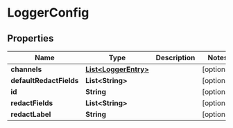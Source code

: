 # LoggerConfig

## Properties
Name | Type | Description | Notes
------------ | ------------- | ------------- | -------------
**channels** | [**List&lt;LoggerEntry&gt;**](LoggerEntry.md) |  |  [optional]
**defaultRedactFields** | **List&lt;String&gt;** |  |  [optional]
**id** | **String** |  |  [optional]
**redactFields** | **List&lt;String&gt;** |  |  [optional]
**redactLabel** | **String** |  |  [optional]
